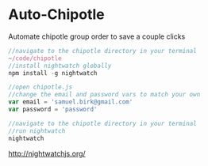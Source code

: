# Auto-Chipotle
Automate chipotle group order to save a couple clicks

```js
//navigate to the chipotle directory in your terminal
~/code/chipotle
//install nightwatch globally
npm install -g nightwatch

//open chipotle.js
//change the email and password vars to match your own
var email = 'samuel.birk@gmail.com'
var password = 'password'

//navigate to the chipotle directory in your terminal
//run nightwatch
nightwatch
```

http://nightwatchjs.org/


